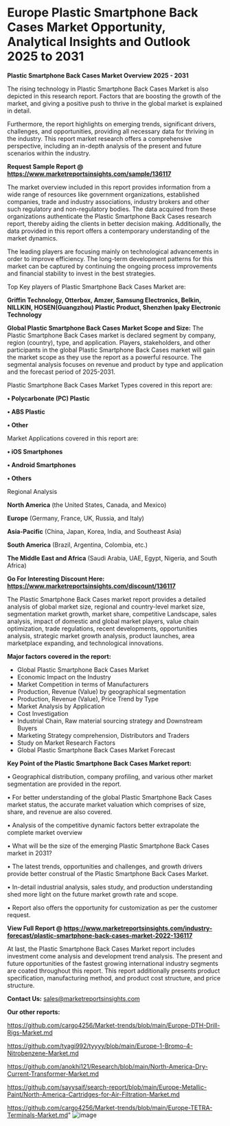 # Europe Plastic Smartphone Back Cases Market Opportunity, Analytical Insights and Outlook 2025 to 2031

<Strong> Plastic Smartphone Back Cases Market Overview 2025 - 2031</strong>

The rising technology in Plastic Smartphone Back Cases Market is also depicted in this research report. Factors that are boosting the growth of the market, and giving a positive push to thrive in the global market is explained in detail.

Furthermore, the report highlights on emerging trends, significant drivers, challenges, and opportunities, providing all necessary data for thriving in the industry. This report market research offers a comprehensive perspective, including an in-depth analysis of the present and future scenarios within the industry.

<strong>Request Sample Report @ <a href=https://www.marketreportsinsights.com/sample/136117>https://www.marketreportsinsights.com/sample/136117</a></strong>

The market overview included in this report provides information from a wide range of resources like government organizations, established companies, trade and industry associations, industry brokers and other such regulatory and non-regulatory bodies. The data acquired from these organizations authenticate the Plastic Smartphone Back Cases research report, thereby aiding the clients in better decision making. Additionally, the data provided in this report offers a contemporary understanding of the market dynamics.

The leading players are focusing mainly on technological advancements in order to improve efficiency. The long-term development patterns for this market can be captured by continuing the ongoing process improvements and financial stability to invest in the best strategies.

Top Key players of Plastic Smartphone Back Cases Market are:

<strong>Griffin Technology, Otterbox, Amzer, Samsung Electronics, Belkin, NILLKIN, HOSEN(Guangzhou) Plastic Product, Shenzhen Ipaky Electronic Technology</strong>

<strong><b>Global Plastic Smartphone Back Cases Market Scope and Size:</b></strong>
The Plastic Smartphone Back Cases market is declared segment by company, region (country), type, and application. Players, stakeholders, and other participants in the global Plastic Smartphone Back Cases market will gain the market scope as they use the report as a powerful resource. The segmental analysis focuses on revenue and product by type and application and the forecast period of 2025-2031.

Plastic Smartphone Back Cases Market Types covered in this report are:

<strong>• Polycarbonate (PC) Plastic

• ABS Plastic

• Other</strong>

Market Applications covered in this report are:

<strong>• iOS Smartphones

• Android Smartphones

• Others</strong> 

Regional Analysis

<strong>North America</strong> (the United States, Canada, and Mexico)

<strong>Europe</strong> (Germany, France, UK, Russia, and Italy)

<strong>Asia-Pacific</strong> (China, Japan, Korea, India, and Southeast Asia)

<strong>South America</strong> (Brazil, Argentina, Colombia, etc.)

<strong>The Middle East and Africa</strong> (Saudi Arabia, UAE, Egypt, Nigeria, and South Africa)

<strong>Go For Interesting Discount Here: <a href=https://www.marketreportsinsights.com/discount/136117>https://www.marketreportsinsights.com/discount/136117</a></strong>

The Plastic Smartphone Back Cases market report provides a detailed analysis of global market size, regional and country-level market size, segmentation market growth, market share, competitive Landscape, sales analysis, impact of domestic and global market players, value chain optimization, trade regulations, recent developments, opportunities analysis, strategic market growth analysis, product launches, area marketplace expanding, and technological innovations.

<strong><b>Major factors covered in the report:</b></strong>
<ul>
  <li>Global Plastic Smartphone Back Cases Market </li>
  <li>Economic Impact on the Industry</li>
  <li>Market Competition in terms of Manufacturers</li>
  <li>Production, Revenue (Value) by geographical segmentation</li>
  <li>Production, Revenue (Value), Price Trend by Type</li>
  <li>Market Analysis by Application</li>
  <li>Cost Investigation</li>
  <li>Industrial Chain, Raw material sourcing strategy and Downstream Buyers</li>
  <li>Marketing Strategy comprehension, Distributors and Traders</li>
  <li>Study on Market Research Factors</li>
  <li>Global Plastic Smartphone Back Cases Market Forecast</li>
</ul>

<strong><b>Key Point of the Plastic Smartphone Back Cases Market report:</b></strong>

• Geographical distribution, company profiling, and various other market segmentation are provided in the report.

• For better understanding of the global Plastic Smartphone Back Cases market status, the accurate market valuation which comprises of size, share, and revenue are also covered.

• Analysis of the competitive dynamic factors better extrapolate the complete market overview

• What will be the size of the emerging Plastic Smartphone Back Cases market in 2031?

• The latest trends, opportunities and challenges, and growth drivers provide better construal of the Plastic Smartphone Back Cases Market.

• In-detail industrial analysis, sales study, and production understanding shed more light on the future market growth rate and scope.

• Report also offers the opportunity for customization as per the customer request.

<strong><b>View Full Report @ <a href=https://www.marketreportsinsights.com/industry-forecast/plastic-smartphone-back-cases-market-2022-136117>https://www.marketreportsinsights.com/industry-forecast/plastic-smartphone-back-cases-market-2022-136117</a></b></strong>


At last, the Plastic Smartphone Back Cases Market report includes investment come analysis and development trend analysis. The present and future opportunities of the fastest growing international industry segments are coated throughout this report. This report additionally presents product specification, manufacturing method, and product cost structure, and price structure.

<strong>Contact Us:</strong>
sales@marketreportsinsights.com

<strong>Our other reports:</strong>

<a href=https://github.com/cargo4256/Market-trends/blob/main/Europe-DTH-Drill-Rigs-Market.md>https://github.com/cargo4256/Market-trends/blob/main/Europe-DTH-Drill-Rigs-Market.md</a>

<a href=https://github.com/tyagi992/tyyyy/blob/main/Europe-1-Bromo-4-Nitrobenzene-Market.md>https://github.com/tyagi992/tyyyy/blob/main/Europe-1-Bromo-4-Nitrobenzene-Market.md</a>

<a href=https://github.com/anokhi121/Research/blob/main/North-America-Dry-Current-Transformer-Market.md>https://github.com/anokhi121/Research/blob/main/North-America-Dry-Current-Transformer-Market.md</a>

<a href=https://github.com/sayysaif/search-report/blob/main/Europe-Metallic-Paint/North-America-Cartridges-for-Air-Filtration-Market.md>https://github.com/sayysaif/search-report/blob/main/Europe-Metallic-Paint/North-America-Cartridges-for-Air-Filtration-Market.md</a>

<a href=https://github.com/cargo4256/Market-trends/blob/main/Europe-TETRA-Terminals-Market.md>https://github.com/cargo4256/Market-trends/blob/main/Europe-TETRA-Terminals-Market.md</a>"
![image](https://github.com/user-attachments/assets/de03f637-3b89-43b7-95ae-b6b3b44dca7b)
